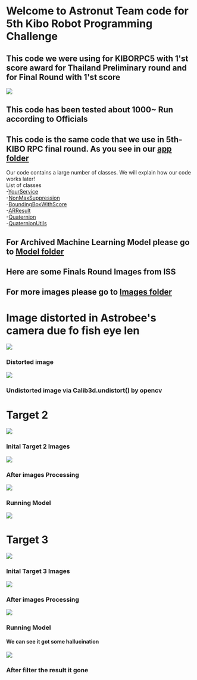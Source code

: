 # Welcome to Astronut Team code for 5th Kibo Robot Programming Challenge
## This code we were using for KIBORPC5 with 1'st score award for Thailand Preliminary round and for Final Round with 1'st score 
<img src="/Readme Images/Awards.jpg">

## This code has been tested about 1000~ Run according to Officials
## This code is the same code that we use in 5th-KIBO RPC final round. As you see in our [app folder](app/src/main/java/jp/jaxa/iss/kibo/rpc/thailand) <br />
Our code contains a large number of classes. We will explain how our code works later! <br />
List of classes <br />
-[YourService](app/src/main/java/jp/jaxa/iss/kibo/rpc/thailand/YourService.java) <br />
-[NonMaxSuppression](app/src/main/java/jp/jaxa/iss/kibo/rpc/thailand/NonMaxSuppression.java) <br />
-[BoundingBoxWithScore](app/src/main/java/jp/jaxa/iss/kibo/rpc/thailand/BoundingBoxWithScore.java) <br />
-[ARResult](app/src/main/java/jp/jaxa/iss/kibo/rpc/thailand/ARResult.java) <br />
-[Quaternion](app/src/main/java/jp/jaxa/iss/kibo/rpc/thailand/Quaternion.java) <br />
-[QuaternionUtils](app/src/main/java/jp/jaxa/iss/kibo/rpc/thailand/QuaternionUtils.java) 

## For Archived Machine Learning Model please go to [Model folder](https://github.com/KIBO-Astronut/5th-KIBO/tree/main/Tensorflow%20Lite%20model) 
## Here are some Finals Round Images from ISS
## For more images please go to [Images folder](https://github.com/KIBO-Astronut/5th-KIBO/tree/main/Readme%20Images/ImageFromISS)

# Image distorted in Astrobee's camera due fo fish eye len

<img src="Readme Images/ImageFromISS/EMR-2.png"> 

### Distorted image
<img src="Readme Images/ImageFromISS/Pre-2.png"> 

### Undistorted image via Calib3d.undistort() by opencv

# Target 2

<img src="Readme Images/ImageFromISS/Pre-2.png">

### Inital Target 2 Images

<img src="Readme Images/ImageFromISS/post_2.png">

### After images Processing

<img src="Readme Images/ImageFromISS/before_iou_2.png">

### Running Model

<img src="Readme Images/ImageFromISS/after_iou_2.png">

# Target 3

<img src="Readme Images/ImageFromISS/Pre-3.png">

### Inital Target 3 Images

<img src="Readme Images/ImageFromISS/post_3.png">

### After images Processing

<img src="Readme Images/ImageFromISS/before_iou_3.png">

### Running Model
#### We can see it got some hallucination

<img src="Readme Images/ImageFromISS/after_iou_3.png">

### After filter the result it gone



